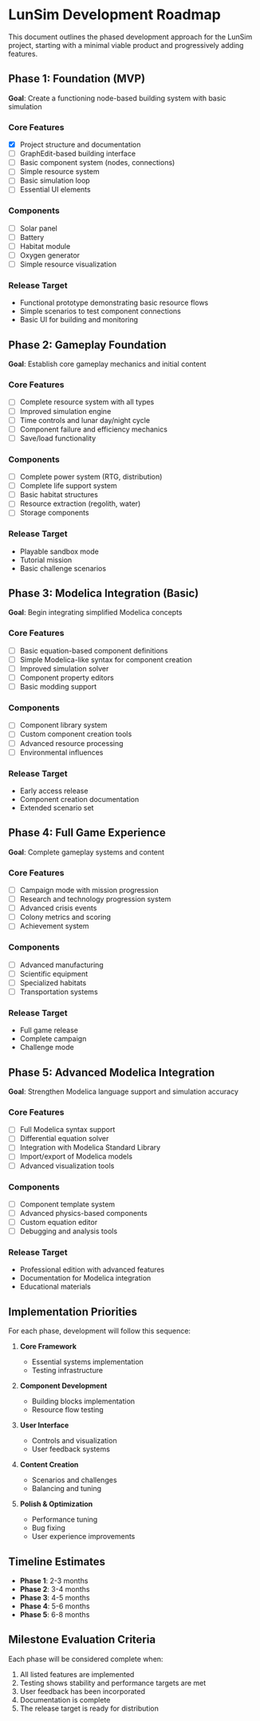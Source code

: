 # LunSim Development Roadmap

This document outlines the phased development approach for the LunSim project, starting with a minimal viable product and progressively adding features.

## Phase 1: Foundation (MVP)

**Goal**: Create a functioning node-based building system with basic simulation

### Core Features
- [x] Project structure and documentation
- [ ] GraphEdit-based building interface
- [ ] Basic component system (nodes, connections)
- [ ] Simple resource system
- [ ] Basic simulation loop
- [ ] Essential UI elements

### Components
- [ ] Solar panel
- [ ] Battery
- [ ] Habitat module
- [ ] Oxygen generator
- [ ] Simple resource visualization

### Release Target
- Functional prototype demonstrating basic resource flows
- Simple scenarios to test component connections
- Basic UI for building and monitoring

## Phase 2: Gameplay Foundation

**Goal**: Establish core gameplay mechanics and initial content

### Core Features
- [ ] Complete resource system with all types
- [ ] Improved simulation engine
- [ ] Time controls and lunar day/night cycle
- [ ] Component failure and efficiency mechanics
- [ ] Save/load functionality

### Components
- [ ] Complete power system (RTG, distribution)
- [ ] Complete life support system
- [ ] Basic habitat structures
- [ ] Resource extraction (regolith, water)
- [ ] Storage components

### Release Target
- Playable sandbox mode
- Tutorial mission
- Basic challenge scenarios

## Phase 3: Modelica Integration (Basic)

**Goal**: Begin integrating simplified Modelica concepts

### Core Features
- [ ] Basic equation-based component definitions
- [ ] Simple Modelica-like syntax for component creation
- [ ] Improved simulation solver
- [ ] Component property editors
- [ ] Basic modding support

### Components
- [ ] Component library system
- [ ] Custom component creation tools
- [ ] Advanced resource processing
- [ ] Environmental influences

### Release Target
- Early access release
- Component creation documentation
- Extended scenario set

## Phase 4: Full Game Experience

**Goal**: Complete gameplay systems and content

### Core Features
- [ ] Campaign mode with mission progression
- [ ] Research and technology progression system
- [ ] Advanced crisis events
- [ ] Colony metrics and scoring
- [ ] Achievement system

### Components
- [ ] Advanced manufacturing
- [ ] Scientific equipment
- [ ] Specialized habitats
- [ ] Transportation systems

### Release Target
- Full game release
- Complete campaign
- Challenge mode

## Phase 5: Advanced Modelica Integration

**Goal**: Strengthen Modelica language support and simulation accuracy

### Core Features
- [ ] Full Modelica syntax support
- [ ] Differential equation solver
- [ ] Integration with Modelica Standard Library
- [ ] Import/export of Modelica models
- [ ] Advanced visualization tools

### Components
- [ ] Component template system
- [ ] Advanced physics-based components
- [ ] Custom equation editor
- [ ] Debugging and analysis tools

### Release Target
- Professional edition with advanced features
- Documentation for Modelica integration
- Educational materials

## Implementation Priorities

For each phase, development will follow this sequence:

1. **Core Framework**
   - Essential systems implementation
   - Testing infrastructure

2. **Component Development**
   - Building blocks implementation
   - Resource flow testing

3. **User Interface**
   - Controls and visualization
   - User feedback systems

4. **Content Creation**
   - Scenarios and challenges
   - Balancing and tuning

5. **Polish & Optimization**
   - Performance tuning
   - Bug fixing
   - User experience improvements

## Timeline Estimates

- **Phase 1**: 2-3 months
- **Phase 2**: 3-4 months
- **Phase 3**: 4-5 months
- **Phase 4**: 5-6 months
- **Phase 5**: 6-8 months

## Milestone Evaluation Criteria

Each phase will be considered complete when:

1. All listed features are implemented
2. Testing shows stability and performance targets are met
3. User feedback has been incorporated
4. Documentation is complete
5. The release target is ready for distribution 